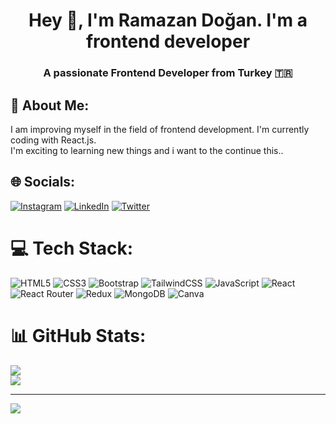 <h1 align="center">Hey 👋, I'm Ramazan Doğan. I'm a frontend developer</h1>
<h3 align="center">A passionate Frontend Developer from Turkey 🇹🇷</h3>

## 💫 About Me:
I am improving myself in the field of frontend development. I'm currently coding with React.js. </br> I'm exciting to learning new things and i want to the continue this..

## 🌐 Socials:
[![Instagram](https://img.shields.io/badge/Instagram-%23E4405F.svg?logo=Instagram&logoColor=white)](https://instagram.com/ramazandogna) [![LinkedIn](https://img.shields.io/badge/LinkedIn-%230077B5.svg?logo=linkedin&logoColor=white)](https://linkedin.com/in/ramazandogna) [![Twitter](https://img.shields.io/badge/Twitter-%231DA1F2.svg?logo=Twitter&logoColor=white)](https://twitter.com/ramazandogna)

# 💻 Tech Stack:
![HTML5](https://img.shields.io/badge/html5-%23E34F26.svg?style=flat&logo=html5&logoColor=white) ![CSS3](https://img.shields.io/badge/css3-%231572B6.svg?style=flat&logo=css3&logoColor=white) ![Bootstrap](https://img.shields.io/badge/bootstrap-%23563D7C.svg?style=flat&logo=bootstrap&logoColor=white) ![TailwindCSS](https://img.shields.io/badge/tailwindcss-%2338B2AC.svg?style=flat&logo=tailwind-css&logoColor=white) ![JavaScript](https://img.shields.io/badge/javascript-%23323330.svg?style=flat&logo=javascript&logoColor=%23F7DF1E)   ![React](https://img.shields.io/badge/react-%2320232a.svg?style=flat&logo=react&logoColor=%2361DAFB) ![React Router](https://img.shields.io/badge/React_Router-CA4245?style=flat&logo=react-router&logoColor=white) ![Redux](https://img.shields.io/badge/redux-%23593d88.svg?style=flat&logo=redux&logoColor=white) ![MongoDB](https://img.shields.io/badge/MongoDB-%234ea94b.svg?style=flat&logo=mongodb&logoColor=white) ![Canva](https://img.shields.io/badge/Canva-%2300C4CC.svg?style=flat&logo=Canva&logoColor=white)
# 📊 GitHub Stats:
![](https://github-readme-streak-stats.herokuapp.com/?user=ramazandogna&theme=tokyonight&hide_border=true)<br/>
![](https://github-readme-stats.vercel.app/api/top-langs/?username=ramazandogna&theme=tokyonight&hide_border=true&include_all_commits=false&count_private=false&layout=compact)

---
[![](https://visitcount.itsvg.in/api?id=ramazandogna&icon=0&color=0)](https://visitcount.itsvg.in)
